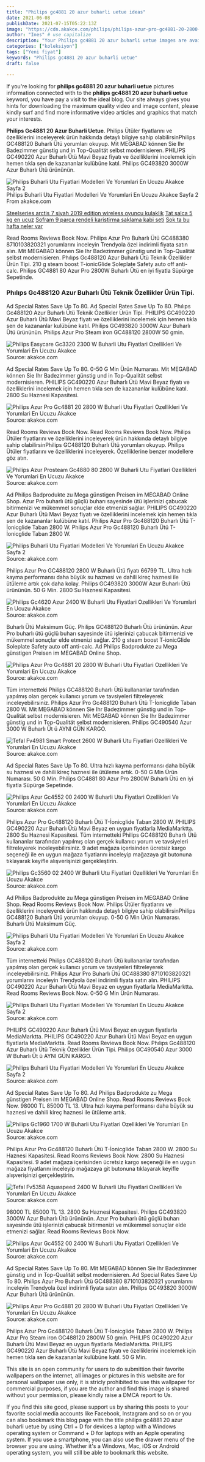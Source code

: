 ```yaml
---
title: "Philips gc4881 20 azur buharli uetue ideas"
date: 2021-06-08
publishDate: 2021-07-15T05:22:13Z
image: "https://cdn.akakce.com/philips/philips-azur-pro-gc4881-20-2800-w-buharli-z.jpg"
author: "Ines" # use capitalize
description: "Your Philips gc4881 20 azur buharli uetue images are available in this site. Philips gc4881 20 azur buharli uetue are a topic that is being searched for and liked by netizens today. You can Get the Philips gc4881 20 azur buharli uetue files here. Download all royalty-free images."
categories: ["koleksiyon"]
tags: ["Yeni fiyat"]
keywords: "Philips gc4881 20 azur buharli uetue"
draft: false

---
```


If you're looking for **philips gc4881 20 azur buharli uetue** pictures information connected with to the **philips gc4881 20 azur buharli uetue** keyword, you have pay a visit to the ideal  blog.  Our site always  gives you  hints  for downloading  the maximum  quality video and image  content, please kindly surf and find more informative video articles and graphics  that match your interests.

**Philips Gc4881 20 Azur Buharli Uetue**. Philips Ütüler fiyatlarını ve özelliklerini inceleyerek ürün hakkında detaylı bilgiye sahip olabilirsinPhilips GC488120 Buharlı Ütü yorumları okuyup. Mit MEGABAD können Sie Ihr Badezimmer günstig und in Top-Qualität selbst modernisieren. PHILIPS GC490220 Azur Buharlı Ütü Mavi Beyaz fiyatı ve özelliklerini incelemek için hemen tıkla sen de kazananlar kulübüne katıl. Philips GC493820 3000W Azur Buharlı Ütü ürününün.

![Philips Buharli Utu Fiyatlari Modelleri Ve Yorumlari En Ucuzu Akakce Sayfa 2](https://cdn.akakce.com/philips/philips-azur-gc4870-22-2600-w-iyonik-x.jpg "Philips Buharli Utu Fiyatlari Modelleri Ve Yorumlari En Ucuzu Akakce Sayfa 2")
Philips Buharli Utu Fiyatlari Modelleri Ve Yorumlari En Ucuzu Akakce Sayfa 2 From akakce.com

[Steelseries arctis 7 siyah 2019 edition wireless oyuncu kulaklik](/steelseries-arctis-7-siyah-2019-edition-wireless-oyuncu-kulaklik/)
[Tat salca 5 kg en ucuz](/tat-salca-5-kg-en-ucuz/)
[Sofram 9 parca rendeli karistirma saklama kabi seti](/sofram-9-parca-rendeli-karistirma-saklama-kabi-seti/)
[Sok ta bu hafta neler var](/sok-ta-bu-hafta-neler-var/)

Read Rooms Reviews Book Now. Philips Azur Pro Buharlı Ütü GC488380 8710103820321 yorumlarını inceleyin Trendyola özel indirimli fiyata satın alın. Mit MEGABAD können Sie Ihr Badezimmer günstig und in Top-Qualität selbst modernisieren. Phılıps Gc488120 Azur Buharlı Ütü Teknik Özellikler Ürün Tipi. 210 g steam boost T-ionicGlide Soleplate Safety auto off anti-calc. Philips GC4881 80 Azur Pro 2800W Buharlı Ütü en iyi fiyatla Süpürge Sepetinde.

### Phılıps Gc488120 Azur Buharlı Ütü Teknik Özellikler Ürün Tipi.

Ad Special Rates Save Up To 80. Ad Special Rates Save Up To 80. Phılıps Gc488120 Azur Buharlı Ütü Teknik Özellikler Ürün Tipi. PHILIPS GC490220 Azur Buharlı Ütü Mavi Beyaz fiyatı ve özelliklerini incelemek için hemen tıkla sen de kazananlar kulübüne katıl. Philips GC493820 3000W Azur Buharlı Ütü ürününün. Philips Azur Pro Steam iron GC488120 2800W 50 gmin.


![Philips Easycare Gc3320 2300 W Buharli Utu Fiyatlari Ozellikleri Ve Yorumlari En Ucuzu Akakce](https://cdn.akakce.com/philips/philips-easycare-gc3320-2300-w-z.jpg "Philips Easycare Gc3320 2300 W Buharli Utu Fiyatlari Ozellikleri Ve Yorumlari En Ucuzu Akakce")
Source: akakce.com

Ad Special Rates Save Up To 80. 0-50 G Min Ürün Numarası. Mit MEGABAD können Sie Ihr Badezimmer günstig und in Top-Qualität selbst modernisieren. PHILIPS GC490220 Azur Buharlı Ütü Mavi Beyaz fiyatı ve özelliklerini incelemek için hemen tıkla sen de kazananlar kulübüne katıl. 2800 Su Haznesi Kapasitesi.

![Philips Azur Pro Gc4881 20 2800 W Buharli Utu Fiyatlari Ozellikleri Ve Yorumlari En Ucuzu Akakce](https://cdn.akakce.com/philips/philips-azur-pro-gc4881-20-2800-w-buharli-2-z.jpg "Philips Azur Pro Gc4881 20 2800 W Buharli Utu Fiyatlari Ozellikleri Ve Yorumlari En Ucuzu Akakce")
Source: akakce.com

Read Rooms Reviews Book Now. Read Rooms Reviews Book Now. Philips Ütüler fiyatlarını ve özelliklerini inceleyerek ürün hakkında detaylı bilgiye sahip olabilirsinPhilips GC488120 Buharlı Ütü yorumları okuyup. Philips Ütüler fiyatlarını ve özelliklerini inceleyerek. Özelliklerine benzer modellere göz atın.

![Philips Azur Prosteam Gc4880 80 2800 W Buharli Utu Fiyatlari Ozellikleri Ve Yorumlari En Ucuzu Akakce](https://cdn.akakce.com/philips/philips-azur-prosteam-gc4880-80-2800-w-buharli-z.jpg "Philips Azur Prosteam Gc4880 80 2800 W Buharli Utu Fiyatlari Ozellikleri Ve Yorumlari En Ucuzu Akakce")
Source: akakce.com

Ad Philips Badprodukte zu Mega günstigen Preisen im MEGABAD Online Shop. Azur Pro buharlı ütü güçlü buharı sayesinde ütü işlerinizi çabucak bitirmenizi ve mükemmel sonuçlar elde etmenizi sağlar. PHILIPS GC490220 Azur Buharlı Ütü Mavi Beyaz fiyatı ve özelliklerini incelemek için hemen tıkla sen de kazananlar kulübüne katıl. Philips Azur Pro Gc488120 Buharlı Ütü T-İonicglide Taban 2800 W. Philips Azur Pro Gc488120 Buharlı Ütü T-İonicglide Taban 2800 W.

![Philips Buharli Utu Fiyatlari Modelleri Ve Yorumlari En Ucuzu Akakce Sayfa 2](https://cdn.akakce.com/philips/philips-azur-gc4870-22-2600-w-iyonik-x.jpg "Philips Buharli Utu Fiyatlari Modelleri Ve Yorumlari En Ucuzu Akakce Sayfa 2")
Source: akakce.com

Philips Azur Pro GC488120 2800 W Buharlı Ütü fiyatı 66799 TL. Ultra hızlı kayma performansı daha büyük su haznesi ve dahili kireç haznesi ile ütüleme artık çok daha kolay. Philips GC493820 3000W Azur Buharlı Ütü ürününün. 50 G Min. 2800 Su Haznesi Kapasitesi.

![Philips Gc4620 Azur 2400 W Buharli Utu Fiyatlari Ozellikleri Ve Yorumlari En Ucuzu Akakce](https://cdn.akakce.com/philips/philips-gc4620-azur-2400-w-z.jpg "Philips Gc4620 Azur 2400 W Buharli Utu Fiyatlari Ozellikleri Ve Yorumlari En Ucuzu Akakce")
Source: akakce.com

Buharlı Ütü Maksimum Güç. Philips GC488120 Buharlı Ütü ürününün. Azur Pro buharlı ütü güçlü buharı sayesinde ütü işlerinizi çabucak bitirmenizi ve mükemmel sonuçlar elde etmenizi sağlar. 210 g steam boost T-ionicGlide Soleplate Safety auto off anti-calc. Ad Philips Badprodukte zu Mega günstigen Preisen im MEGABAD Online Shop.

![Philips Azur Pro Gc4881 20 2800 W Buharli Utu Fiyatlari Ozellikleri Ve Yorumlari En Ucuzu Akakce](https://cdn.akakce.com/philips/philips-azur-pro-gc4881-20-2800-w-buharli-3-z.jpg "Philips Azur Pro Gc4881 20 2800 W Buharli Utu Fiyatlari Ozellikleri Ve Yorumlari En Ucuzu Akakce")
Source: akakce.com

Tüm internetteki Philips GC488120 Buharlı Ütü kullananlar tarafından yapılmış olan gerçek kullanıcı yorum ve tavsiyeleri filtreleyerek inceleyebilirsiniz. Philips Azur Pro Gc488120 Buharlı Ütü T-İonicglide Taban 2800 W. Mit MEGABAD können Sie Ihr Badezimmer günstig und in Top-Qualität selbst modernisieren. Mit MEGABAD können Sie Ihr Badezimmer günstig und in Top-Qualität selbst modernisieren. Philips GC490540 Azur 3000 W Buharlı Üt ü AYNI GÜN KARGO.

![Tefal Fv4981 Smart Protect 2600 W Buharli Utu Fiyatlari Ozellikleri Ve Yorumlari En Ucuzu Akakce](https://cdn.akakce.com/tefal/tefal-fv4981-smart-protect-2600-w-z.jpg "Tefal Fv4981 Smart Protect 2600 W Buharli Utu Fiyatlari Ozellikleri Ve Yorumlari En Ucuzu Akakce")
Source: akakce.com

Ad Special Rates Save Up To 80. Ultra hızlı kayma performansı daha büyük su haznesi ve dahili kireç haznesi ile ütüleme artık. 0-50 G Min Ürün Numarası. 50 G Min. Philips GC4881 80 Azur Pro 2800W Buharlı Ütü en iyi fiyatla Süpürge Sepetinde.

![Philips Azur Gc4552 00 2400 W Buharli Utu Fiyatlari Ozellikleri Ve Yorumlari En Ucuzu Akakce](https://cdn.akakce.com/sinbo/sinbo-sj-3145-x.jpg "Philips Azur Gc4552 00 2400 W Buharli Utu Fiyatlari Ozellikleri Ve Yorumlari En Ucuzu Akakce")
Source: akakce.com

Philips Azur Pro Gc488120 Buharlı Ütü T-İonicglide Taban 2800 W. PHILIPS GC490220 Azur Buharlı Ütü Mavi Beyaz en uygun fiyatlarla MediaMarktta. 2800 Su Haznesi Kapasitesi. Tüm internetteki Philips GC488120 Buharlı Ütü kullananlar tarafından yapılmış olan gerçek kullanıcı yorum ve tavsiyeleri filtreleyerek inceleyebilirsiniz. 9 adet mağaza içerisinden ücretsiz kargo seçeneği ile en uygun mağaza fiyatlarını inceleyip mağazaya git butonuna tıklayarak keyifle alışverişinizi gerçekleştirin.

![Philips Gc3560 02 2400 W Buharli Utu Fiyatlari Ozellikleri Ve Yorumlari En Ucuzu Akakce](https://cdn.akakce.com/philips/philips-gc3560-02-2400-w-z.jpg "Philips Gc3560 02 2400 W Buharli Utu Fiyatlari Ozellikleri Ve Yorumlari En Ucuzu Akakce")
Source: akakce.com

Ad Philips Badprodukte zu Mega günstigen Preisen im MEGABAD Online Shop. Read Rooms Reviews Book Now. Philips Ütüler fiyatlarını ve özelliklerini inceleyerek ürün hakkında detaylı bilgiye sahip olabilirsinPhilips GC488120 Buharlı Ütü yorumları okuyup. 0-50 G Min Ürün Numarası. Buharlı Ütü Maksimum Güç.

![Philips Buharli Utu Fiyatlari Modelleri Ve Yorumlari En Ucuzu Akakce Sayfa 2](https://cdn.akakce.com/philips/philips-perfectcare-azur-gc4929-80-3000-w-x.jpg "Philips Buharli Utu Fiyatlari Modelleri Ve Yorumlari En Ucuzu Akakce Sayfa 2")
Source: akakce.com

Tüm internetteki Philips GC488120 Buharlı Ütü kullananlar tarafından yapılmış olan gerçek kullanıcı yorum ve tavsiyeleri filtreleyerek inceleyebilirsiniz. Philips Azur Pro Buharlı Ütü GC488380 8710103820321 yorumlarını inceleyin Trendyola özel indirimli fiyata satın alın. PHILIPS GC490220 Azur Buharlı Ütü Mavi Beyaz en uygun fiyatlarla MediaMarktta. Read Rooms Reviews Book Now. 0-50 G Min Ürün Numarası.

![Philips Buharli Utu Fiyatlari Modelleri Ve Yorumlari En Ucuzu Akakce Sayfa 2](https://cdn.akakce.com/philips/philips-azur-performer-gc3829-80-2600-w-x.jpg "Philips Buharli Utu Fiyatlari Modelleri Ve Yorumlari En Ucuzu Akakce Sayfa 2")
Source: akakce.com

PHILIPS GC490220 Azur Buharlı Ütü Mavi Beyaz en uygun fiyatlarla MediaMarktta. PHILIPS GC490220 Azur Buharlı Ütü Mavi Beyaz en uygun fiyatlarla MediaMarktta. Read Rooms Reviews Book Now. Phılıps Gc488120 Azur Buharlı Ütü Teknik Özellikler Ürün Tipi. Philips GC490540 Azur 3000 W Buharlı Üt ü AYNI GÜN KARGO.

![Philips Buharli Utu Fiyatlari Modelleri Ve Yorumlari En Ucuzu Akakce Sayfa 2](https://cdn.akakce.com/philips/philips-gc4820-02-azur-2000-w-kablosuz-x.jpg "Philips Buharli Utu Fiyatlari Modelleri Ve Yorumlari En Ucuzu Akakce Sayfa 2")
Source: akakce.com

Ad Special Rates Save Up To 80. Ad Philips Badprodukte zu Mega günstigen Preisen im MEGABAD Online Shop. Read Rooms Reviews Book Now. 98000 TL 85000 TL 13. Ultra hızlı kayma performansı daha büyük su haznesi ve dahili kireç haznesi ile ütüleme artık.

![Philips Gc1960 1700 W Buharli Utu Fiyatlari Ozellikleri Ve Yorumlari En Ucuzu Akakce](https://cdn.akakce.com/philips/philips-gc1960-1700-w-z.jpg "Philips Gc1960 1700 W Buharli Utu Fiyatlari Ozellikleri Ve Yorumlari En Ucuzu Akakce")
Source: akakce.com

Philips Azur Pro Gc488120 Buharlı Ütü T-İonicglide Taban 2800 W. 2800 Su Haznesi Kapasitesi. Read Rooms Reviews Book Now. 2800 Su Haznesi Kapasitesi. 9 adet mağaza içerisinden ücretsiz kargo seçeneği ile en uygun mağaza fiyatlarını inceleyip mağazaya git butonuna tıklayarak keyifle alışverişinizi gerçekleştirin.

![Tefal Fv5358 Aquaspeed 2400 W Buharli Utu Fiyatlari Ozellikleri Ve Yorumlari En Ucuzu Akakce](https://cdn.akakce.com/tefal/tefal-fv5358-aquaspeed-2400-w-buharli-z.jpg "Tefal Fv5358 Aquaspeed 2400 W Buharli Utu Fiyatlari Ozellikleri Ve Yorumlari En Ucuzu Akakce")
Source: akakce.com

98000 TL 85000 TL 13. 2800 Su Haznesi Kapasitesi. Philips GC493820 3000W Azur Buharlı Ütü ürününün. Azur Pro buharlı ütü güçlü buharı sayesinde ütü işlerinizi çabucak bitirmenizi ve mükemmel sonuçlar elde etmenizi sağlar. Read Rooms Reviews Book Now.

![Philips Azur Gc4552 00 2400 W Buharli Utu Fiyatlari Ozellikleri Ve Yorumlari En Ucuzu Akakce](https://cdn.akakce.com/philips/philips-azur-gc4552-00-2400-w-buharli-z.jpg "Philips Azur Gc4552 00 2400 W Buharli Utu Fiyatlari Ozellikleri Ve Yorumlari En Ucuzu Akakce")
Source: akakce.com

Ad Special Rates Save Up To 80. Mit MEGABAD können Sie Ihr Badezimmer günstig und in Top-Qualität selbst modernisieren. Ad Special Rates Save Up To 80. Philips Azur Pro Buharlı Ütü GC488380 8710103820321 yorumlarını inceleyin Trendyola özel indirimli fiyata satın alın. Philips GC493820 3000W Azur Buharlı Ütü ürününün.

![Philips Azur Pro Gc4881 20 2800 W Buharli Utu Fiyatlari Ozellikleri Ve Yorumlari En Ucuzu Akakce](https://cdn.akakce.com/philips/philips-azur-pro-gc4881-20-2800-w-buharli-z.jpg "Philips Azur Pro Gc4881 20 2800 W Buharli Utu Fiyatlari Ozellikleri Ve Yorumlari En Ucuzu Akakce")
Source: akakce.com

Philips Azur Pro Gc488120 Buharlı Ütü T-İonicglide Taban 2800 W. Philips Azur Pro Steam iron GC488120 2800W 50 gmin. PHILIPS GC490220 Azur Buharlı Ütü Mavi Beyaz en uygun fiyatlarla MediaMarktta. PHILIPS GC490220 Azur Buharlı Ütü Mavi Beyaz fiyatı ve özelliklerini incelemek için hemen tıkla sen de kazananlar kulübüne katıl. 50 G Min.

This site is an open community for users to do submittion their favorite wallpapers on the internet, all images or pictures in this website are for personal wallpaper use only, it is stricly prohibited to use this wallpaper for commercial purposes, if you are the author and find this image is shared without your permission, please kindly raise a DMCA report to Us.

If you find this site good, please support us by sharing this posts to your favorite social media accounts like Facebook, Instagram and so on or you can also bookmark this blog page with the title philips gc4881 20 azur buharli uetue by using Ctrl + D for devices a laptop with a Windows operating system or Command + D for laptops with an Apple operating system. If you use a smartphone, you can also use the drawer menu of the browser you are using. Whether it's a Windows, Mac, iOS or Android operating system, you will still be able to bookmark this website.
